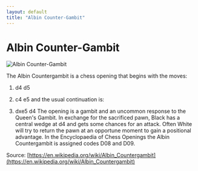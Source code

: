 ```yaml
---
layout: default
title: "Albin Counter-Gambit"
---
```


# Albin Counter-Gambit

![Albin Counter-Gambit](https://www.thechesswebsite.com/wp-content/uploads/2012/07/albin2.jpg)

The Albin Countergambit is a chess opening that begins with the moves:

1. d4 d5
2. c4 e5
and the usual continuation is:

3. dxe5 d4
The opening is a gambit and an uncommon response to the Queen's Gambit. In exchange for the sacrificed pawn, Black has a central wedge at d4 and gets some chances for an attack. Often White will try to return the pawn at an opportune moment to gain a positional advantage.
In the Encyclopaedia of Chess Openings the Albin Countergambit is assigned codes D08 and D09.

Source: [https://en.wikipedia.org/wiki/Albin_Countergambit](https://en.wikipedia.org/wiki/Albin_Countergambit)
